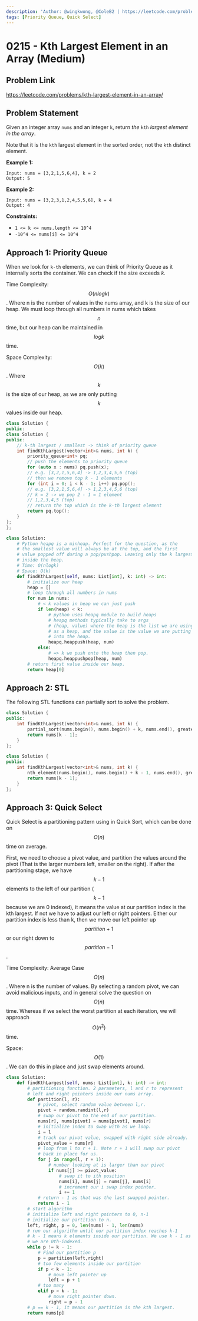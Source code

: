 ```yaml
---
description: 'Author: @wingkwong, @ColeB2 | https://leetcode.com/problems/kth-largest-element-in-an-array/'
tags: [Priority Queue, Quick Select]
---
```


# 0215 - Kth Largest Element in an Array (Medium)

## Problem Link

https://leetcode.com/problems/kth-largest-element-in-an-array/

## Problem Statement

Given an integer array `nums` and an integer `k`, return _the_ `kth` _largest element in the array_.

Note that it is the `kth` largest element in the sorted order, not the `kth` distinct element.

**Example 1:**

```
Input: nums = [3,2,1,5,6,4], k = 2
Output: 5
```

**Example 2:**

```
Input: nums = [3,2,3,1,2,4,5,5,6], k = 4
Output: 4
```

**Constraints:**

* `1 <= k <= nums.length <= 10^4`
* `-10^4 <= nums[i] <= 10^4`

## Approach 1: Priority Queue

When we look for `k-th` elements, we can think of Priority Queue as it internally sorts the container. We can check if the size exceeds $k$.

Time Complexity: $$O(nlogk)$$. Where n is the number of values in the nums array, and k is the size of our heap. We must loop through all numbers in nums which takes $$n$$ time, but our heap can be maintained in $$logk$$ time.

Space Complexity: $$O(k)$$. Where $$k$$ is the size of our heap, as we are only putting $$k$$ values inside our heap.


<Tabs>
<TabItem value="cpp" label="C++">
<SolutionAuthor name="@wingkwong"/>

```cpp
class Solution {
public:
class Solution {
public:
    // k-th largest / smallest -> think of priority queue
    int findKthLargest(vector<int>& nums, int k) {
        priority_queue<int> pq;
        // push the elements to priority queue
        for (auto x : nums) pq.push(x);
        // e.g. [3,2,1,5,6,4] -> 1,2,3,4,5,6 (top)
        // then we remove top k - 1 elements
        for (int i = 0; i < k - 1; i++) pq.pop();
        // e.g. [3,2,1,5,6,4] -> 1,2,3,4,5,6 (top)
        // k = 2 -> we pop 2 - 1 = 1 element
        // 1,2,3,4,5 (top)
        // return the top which is the k-th largest element
        return pq.top();
    }
};
};
```

</TabItem>

<TabItem value="python" label="Python">
<SolutionAuthor name="@ColeB2"/>

```py
class Solution:
    # Python heapq is a minheap. Perfect for the question, as the
    # the smallest value will always be at the top, and the first
    # value popped off during a pop/pushpop. Leaving only the k largest
    # inside the heap.
    # Time: O(nlogk)
    # Space: O(k)
    def findKthLargest(self, nums: List[int], k: int) -> int:
        # initialize our heap
        heap = []
        # loop through all numbers in nums
        for num in nums:
            # < k values in heap we can just push
            if len(heap) < k:
                # python uses heapq module to build heaps
                # heapq methods typically take to args
                # (heap, value) where the heap is the list we are using
                # as a heap, and the value is the value we are putting
                # into the heap.
                heapq.heappush(heap, num)
            else:
                # => k we push onto the heap then pop.
                heapq.heappushpop(heap, num)
        # return first value inside our heap.
        return heap[0]
```

</TabItem>
</Tabs>

## Approach 2: STL

The following STL functions can partially sort to solve the problem.

<Tabs>
<TabItem value="cpp" label="C++">
<SolutionAuthor name="@wingkwong"/>

```cpp
class Solution {
public:
    int findKthLargest(vector<int>& nums, int k) {
        partial_sort(nums.begin(), nums.begin() + k, nums.end(), greater<int>());
        return nums[k - 1];
    }
};
```

<SolutionAuthor name="@wingkwong"/>

```cpp
class Solution {
public:
    int findKthLargest(vector<int>& nums, int k) {
        nth_element(nums.begin(), nums.begin() + k - 1, nums.end(), greater<int>());
        return nums[k - 1];
    }
};
```

</TabItem>
</Tabs>

## Approach 3: Quick Select

Quick Select is a partitioning pattern using in Quick Sort, which can be done on $$O(n)$$ time on average.

First, we need to choose a pivot value, and partition the values around the pivot (That is the larger numbers left, smaller on the right). If after the partitioning stage, we have $$k-1$$ elements to the left of our partition ($$k-1$$ because we are 0 indexed), it means the value at our partition index is the kth largest. If not we have to adjust our left or right pointers. Either our partition index is less than k, then we move our left pointer up $$partition + 1$$ or our right down to $$partition - 1$$. 

Time Complexity: Average Case $$O(n)$$. Where n is the number of values. By selecting a random pivot, we can avoid malicious inputs, and in general solve the question on $$O(n)$$ time. Whereas if we select the worst partition at each iteration, we will approach $$O(n^2)$$ time.

Space: $$O(1)$$. We can do this in place and just swap elements around.

<Tabs>
<TabItem value="python" label="Python">
<SolutionAuthor name="@ColeB2"/>

```py
class Solution:
    def findKthLargest(self, nums: List[int], k: int) -> int:
        # partitioning function. 2 parameters, l and r to represent
        # left and right pointers inside our nums array.
        def partition(l, r):
            # pivot, select random value between l,r.
            pivot = random.randint(l,r)
            # swap our pivot to the end of our partition.
            nums[r], nums[pivot] = nums[pivot], nums[r]
            # initialize index to swap with as we loop.
            i = l
            # track our pivot value, swapped with right side already.
            pivot_value = nums[r]
            # loop from l to r + 1. Note r + 1 will swap our pivot 
            # back in place for us. 
            for j in range(l, r + 1):
                # number looking at is larger than our pivot
                if nums[j] >= pivot_value:
                    # swap it to ith position
                    nums[i], nums[j] = nums[j], nums[i]
                    # increment our i swap index pointer.
                    i += 1
            # return - 1 as that was the last swapped pointer.
            return i - 1
        # start algorithm
        # initialize left and right pointers to 0, n-1
        # initialize our partition to n.
        left, right, p = 0, len(nums) - 1, len(nums)
        # run our algorithm until our partition index reaches k-1
        # k - 1 means k elements inside our partition. We use k - 1 as
        # we are 0th-indexed.
        while p != k - 1:
            # Find our partition p
            p = partition(left,right)
            # too few elements inside our partition
            if p < k - 1:
                # move left pointer up
                left = p + 1
            # too many
            elif p > k - 1:
                # move right pointer down.
                right = p - 1
        # p == k - 1, it means our partition is the kth largest. 
        return nums[p]
```

</TabItem>
</Tabs>